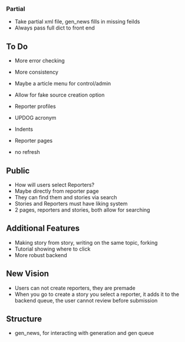 ### Partial
- Take partial xml file, gen_news fills in missing feilds
- Always pass full dict to front end

## To Do
- More error checking
- More consistency
- Maybe a article menu for control/admin
- Allow for fake source creation option

- Reporter profiles
- UPDOG acronym
- Indents
- Reporter pages
- no refresh

## Public 
- How will users select Reporters?
- Maybe directly from reporter page
- They can find them and stories via search
- Stories and Reporters must have liking system
- 2 pages, reporters and stories, both allow for searching 

## Additional Features
- Making story from story, writing on the same topic, forking
- Tutorial showing where to click
- More robust backend

## New Vision
- Users can not create reporters, they are premade
- When you go to create a story you select a reporter, it adds it to the backend queue, the user cannot review before submission

## Structure
- gen_news, for interacting with generation and gen queue